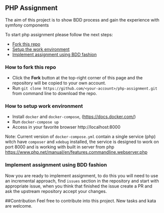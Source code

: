 ## PHP Assignment

The aim of this project is to show BDD process and gain the experience with symfony components

To start php assignment please follow the next steps:
*  [Fork this repo](#user-content-how-to-fork-this-repo)
*  [Setup the work environment](#user-content-how-to-setup-work-environment)
*  [Implement assignment using BDD fashion](#user-content-implement-assignment-using-bdd-fashion)

### How to fork this repo
* Click the **Fork** button at the top-right corner of this page and the repository will be copied to your own account.
* Run `git clone https://github.com/<your-account>/php-assignment.git` from command line to download the repo.

### How to setup work environment
* Install `docker` and `docker-compose`, (https://docs.docker.com/)
* Run `docker-compose up`
* Access in your favorite browser http://localhost:8000

Note: Current version of `docker-compose.yml` contain a single service (php) witch have `composer` and `xdebug` installed,
 the service is designed to work on port 8000 and is working with built in server from php
 https://www.php.net/manual/en/features.commandline.webserver.php

### Implement assignment using BDD fashion
Now you are ready to implement assignment, to do this you will need to use an incremental approach, find `issues` 
section in the repository and start with appropriate issue, when you think that finished the issue create a PR and ask 
the upstream repository accept your changes.

##Contribution
Feel free to contribute into this project. New tasks and kata are welcome.

